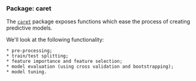 ### Package: caret

The [`caret`](http://topepo.github.io/caret/index.html) package exposes functions which ease the process of creating predictive models.

We'll look at the following functionality:

	* pre-processing;
	* train/test splitting;
	* feature importance and feature selection;
	* model evaluation (using cross validation and bootstrapping);
	* model tuning.
